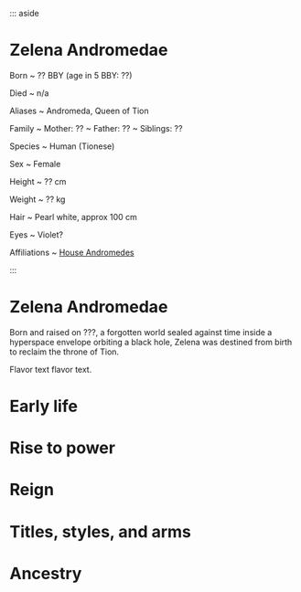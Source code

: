 ::: aside 
# Zelena Andromedae

Born
 ~ ?? BBY (age in 5 BBY: ??)

Died
 ~ n/a

Aliases
 ~ Andromeda, Queen of Tion

Family
 ~ Mother: ??
 ~ Father: ??
 ~ Siblings: ??

Species
 ~ Human (Tionese)

Sex
 ~ Female

Height
 ~ ?? cm

Weight
 ~ ?? kg

Hair
 ~ Pearl white, approx 100 cm

Eyes
 ~ Violet?

Affiliations
 ~ [House Andromedes]()
 
:::


# Zelena Andromedae

Born and raised on ???, a forgotten world sealed against time inside a hyperspace envelope orbiting a black hole, Zelena was destined from birth to reclaim the throne of Tion.

Flavor text flavor text.




# Early life



# Rise to power


# Reign


# Titles, styles, and arms


# Ancestry